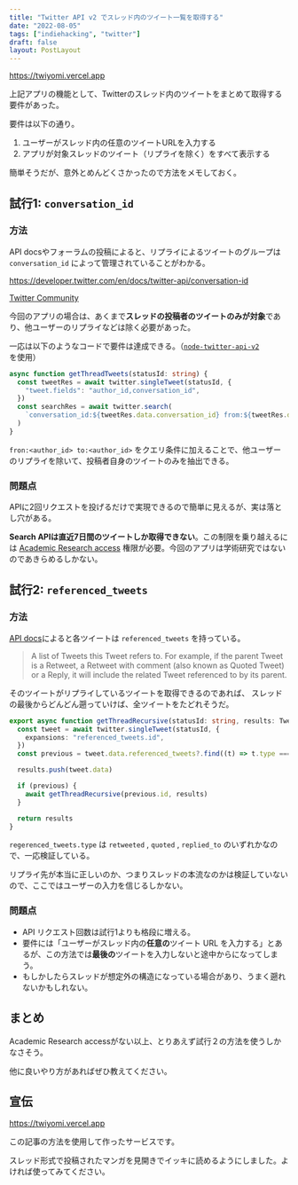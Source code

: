 ```yaml
---
title: "Twitter API v2 でスレッド内のツイート一覧を取得する"
date: "2022-08-05"
tags: ["indiehacking", "twitter"]
draft: false
layout: PostLayout
---
```


https://twiyomi.vercel.app

上記アプリの機能として、Twitterのスレッド内のツイートをまとめて取得する要件があった。

要件は以下の通り。

1. ユーザーがスレッド内の任意のツイートURLを入力する
2. アプリが対象スレッドのツイート（リプライを除く）をすべて表示する

簡単そうだが、意外とめんどくさかったので方法をメモしておく。

## 試行1: `conversation_id`

### 方法

API docsやフォーラムの投稿によると、リプライによるツイートのグループは `conversation_id` によって管理されていることがわかる。

https://developer.twitter.com/en/docs/twitter-api/conversation-id

[Twitter Community](https://twittercommunity.com/t/twitter-api-v2-get-thread-tweets/152179)

今回のアプリの場合は、あくまで**スレッドの投稿者のツイートのみが対象**であり、他ユーザーのリプライなどは除く必要があった。

一応は以下のようなコードで要件は達成できる。（[`node-twitter-api-v2`](https://github.com/PLhery/node-twitter-api-v2) を使用）

```typescript
async function getThreadTweets(statusId: string) {
  const tweetRes = await twitter.singleTweet(statusId, {
    "tweet.fields": "author_id,conversation_id",
  })
  const searchRes = await twitter.search(
    `conversation_id:${tweetRes.data.conversation_id} from:${tweetRes.data.author_id} to:${tweetRes.data.author_id}`
  )
}
```

`fron:<author_id> to:<author_id>` をクエリ条件に加えることで、他ユーザーのリプライを除いて、投稿者自身のツイートのみを抽出できる。

### 問題点

APIに2回リクエストを投げるだけで実現できるので簡単に見えるが、実は落とし穴がある。

**Search APIは直近7日間のツイートしか取得できない**。この制限を乗り越えるには [Academic Research access](https://developer.twitter.com/en/products/twitter-api/academic-research) 権限が必要。今回のアプリは学術研究ではないのであきらめるしかない。

## 試行2: `referenced_tweets`

### 方法

[API docs](https://developer.twitter.com/en/docs/twitter-api/tweets/lookup/api-reference/get-tweets-id)によると各ツイートは `referenced_tweets` を持っている。

> A list of Tweets this Tweet refers to. For example, if the parent Tweet is a Retweet, a Retweet with comment (also known as Quoted Tweet) or a Reply, it will include the related Tweet referenced to by its parent.

そのツイートがリプライしているツイートを取得できるのであれば、 スレッドの最後からどんどん遡っていけば、全ツイートをたどれそうだ。

```typescript
export async function getThreadRecursive(statusId: string, results: TweetV2[] = []) {
  const tweet = await twitter.singleTweet(statusId, {
    expansions: "referenced_tweets.id",
  })
  const previous = tweet.data.referenced_tweets?.find((t) => t.type === "replied_to")

  results.push(tweet.data)

  if (previous) {
    await getThreadRecursive(previous.id, results)
  }

  return results
}
```

`regerenced_tweets.type` は `retweeted` , `quoted` , `replied_to` のいずれかなので、一応検証している。

リプライ先が本当に正しいのか、つまりスレッドの本流なのかは検証していないので、ここではユーザーの入力を信じるしかない。

### 問題点

- API リクエスト回数は試行1よりも格段に増える。
- 要件には「ユーザーがスレッド内の**任意の**ツイート URL を入力する」とあるが、この方法では**最後の**ツイートを入力しないと途中からになってしまう。
- もしかしたらスレッドが想定外の構造になっている場合があり、うまく遡れないかもしれない。

## まとめ

Academic Research accessがない以上、とりあえず試行２の方法を使うしかなさそう。

他に良いやり方があればぜひ教えてください。

## 宣伝

https://twiyomi.vercel.app

この記事の方法を使用して作ったサービスです。

スレッド形式で投稿されたマンガを見開きでイッキに読めるようにしました。よければ使ってみてください。
